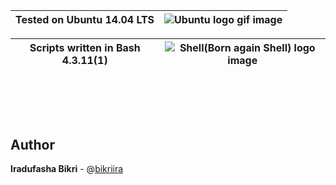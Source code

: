 <!--![a biological snail_slug shell image ](https://github.com/bikriira/alx-system_engineering-devops/assets/106757617/4fa5ae88-b6cf-4a5a-9954-bbf73b55ed7c)

| ***Technology used*** |
| --- | -->

| **Tested on Ubuntu 14.04 LTS** |  ![Ubuntu logo gif image](https://webtoolsplus.com/wp-content/uploads/2015/12/rotatin-ubuntu-logo-gif.gif) |
| --- | --- |

| **Scripts written in Bash 4.3.11(1)** |  ![Shell\(Born again Shell\) logo image](https://pbs.twimg.com/profile_images/1566672252/bashtip_reasonably_small.gif) |
| --- | --- |

<br></br>
---
## Author
**Iradufasha Bikri** - @[bikriira](https://github.com/bikriira)
